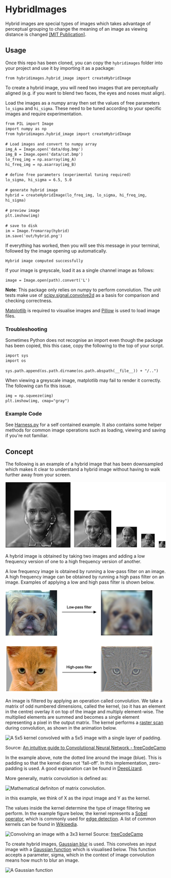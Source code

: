 # HybridImages
Hybrid images are special types of images which takes advantage of perceptual grouping to change the meaning of an image as viewing distance is changed [[MIT Publication]](hybrid-images-mit-paper.pdf).

## Usage
Once this repo has been cloned, you can copy the `hybridimages` folder into your project and use it by importing it as a package:
````
from hybridimages.hybrid_image import createHybridImage
````

To create a hybrid image, you will need two images that are perceptually aligned (e.g. if you want to blend two faces, the eyes and noses must align).

Load the images as a numpy array then set the values of free parameters `lo_sigma` and `hi_sigma`. These need to be tuned according to your specific images and require experimentation.

````
from PIL import Image
import numpy as np
from hybridimages.hybrid_image import createHybridImage

# Load images and convert to numpy array
img_A = Image.open('data/dog.bmp')
img_B = Image.open('data/cat.bmp')
lo_freq_img = np.asarray(img_A)
hi_freq_img = np.asarray(img_B)

# define free parameters (experimental tuning required)
lo_sigma, hi_sigma = 6.5, 5.0 

# generate hybrid image
hybrid = createHybridImage(lo_freq_img, lo_sigma, hi_freq_img, hi_sigma)

# preview image
plt.imshow(img)

# save to disk
im = Image.fromarray(hybrid)
im.save('out/hybrid.png')
````

If everything has worked, then you will see this message in your terminal, followed by the image opening up automatically.
````
Hybrid image computed successfully
````

If your image is greyscale, load it as a single channel image as follows:

````
image = Image.open(path).convert('L')
````

**Note**:
This package only relies on numpy to perform convolution. The unit tests make use of [scipy.signal.convolve2d](https://docs.scipy.org/doc/scipy/reference/generated/scipy.signal.convolve2d.html) as a basis for comparison and checking correctness.

[Matplotlib](https://matplotlib.org) is required to visualise images and [Pillow](https://pillow.readthedocs.io/en/stable/) is used to load image files.



### Troubleshooting
Sometimes Python does not recognise an import even though the package has been copied, this this case, copy the following to the top of your script.

````
import sys
import os

sys.path.append(os.path.dirname(os.path.abspath(__file__)) + "/..")
````

When viewing a greyscale image, matplotlib may fail to render it correctly. The following can fix this issue.

````
img = np.squeeze(img)
plt.imshow(img, cmap="gray")
````

### Example Code

See [Harness.py](./test/Harness.py) for a self contained example. It also contains some helper methods for common image operations such as loading, viewing and saving if you're not familiar.

## Concept

The following is an example of a hybrid image that has been downsampled which makes it clear to understand a hybrid image without having to walk further away from your screen.

![Hybrid image: larger image should appear to be Nicholas Cage. Smaller image should appear like Naomi Watts.](progressive-downsample.png)

A hybrid image is obtained by taking two images and adding a low frequency version of one to a high frequency version of another. 

A low frequency image is obtained by running a low-pass filter on an image. A high frequency image can be obtained by running a high pass filter on an image. Examples of applying a low and high pass filter is shown below.

![Images of a dog and a cat, before and after applying low and high pass filter.](high-pass-low-pass.png)

An image is filtered by applying an operation called convolution. We take a matrix of odd numbered dimensions, called the kernel, (so it has an element in the centre) overlay it on top of the image and multiply element-wise. The multiplied elements are summed and becomes a single element representing a pixel in the output matrix. The kernel performs a [raster scan](https://en.wikipedia.org/wiki/Raster_scan) during convolution, as shown in the animation below.

![A 5x5 kernel convolved with a 5x5 image with a single layer of padding.](https://cdn-media-1.freecodecamp.org/images/d0ufdQE7LHA43cdSrVefw2I9DFceYMixqoZJ)

Source: [An intuitive guide to Convolutional Neural Network - freeCodeCamp](https://www.freecodecamp.org/news/an-intuitive-guide-to-convolutional-neural-networks-260c2de0a050/)

In the example above, note the dotted line around the image (blue). This is padding so that the kernel does not 'fall-off'. In this implementation, zero-padding is used. A good explanation can be found in [DeepLizard](https://deeplizard.com/learn/video/qSTv_m-KFk0).

More generally, matrix convolution is defined as:

![Mathematical definiton of matrix convolution.](https://wikimedia.org/api/rest_v1/media/math/render/svg/0f0005a6520eaab36f9b30520b640663d669d891)

in this example, we think of X as the input image and Y as the kernel.

The values inside the kernel determine the type of image filtering we perform. In the example figure below, the kernel represents a [Sobel operator](https://en.wikipedia.org/wiki/Sobel_operator), which is commonly used for [edge detection](https://en.wikipedia.org/wiki/Edge_detection). A list of common kernels can be found in [Wikipedia](https://en.wikipedia.org/wiki/Kernel_(image_processing)#Convolution).

![Convolving an image with a 3x3 kernel](https://cdn-media-1.freecodecamp.org/images/Gjxh-aApWTzIRI1UNmGnNLrk8OKsQaf2tlDu)
Source: [freeCodeCamp](https://www.freecodecamp.org/news/an-intuitive-guide-to-convolutional-neural-networks-260c2de0a050/)

To create hybrid images, [Gaussian blur](https://en.wikipedia.org/wiki/Gaussian_blur) is used. This convolves an input image with a [Gaussian function](https://en.wikipedia.org/wiki/Gaussian_function) which is visualised below. This function accepts a parameter, sigma, which in the context of image convolution means how much to blur an image.

![A Gaussian function](https://upload.wikimedia.org/wikipedia/commons/thumb/e/ee/Gaussian_2d_surface.png/220px-Gaussian_2d_surface.png)

